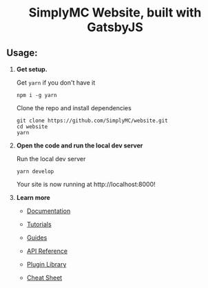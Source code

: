 <h1 align="center">
  SimplyMC Website, built with GatsbyJS
</h1>

## Usage:

1.  **Get setup.**

    Get `yarn` if you don't have it

    ```shell
    npm i -g yarn
    ```

    Clone the repo and install dependencies

    ```shell
    git clone https://github.com/SimplyMC/website.git
    cd website
    yarn
    ```

2.  **Open the code and run the local dev server**

    Run the local dev server

    ```shell
    yarn develop
    ```

    Your site is now running at http://localhost:8000!

3.  **Learn more**

    - [Documentation](https://www.gatsbyjs.com/docs/?utm_source=starter&utm_medium=readme&utm_campaign=minimal-starter-ts)

    - [Tutorials](https://www.gatsbyjs.com/tutorial/?utm_source=starter&utm_medium=readme&utm_campaign=minimal-starter-ts)

    - [Guides](https://www.gatsbyjs.com/tutorial/?utm_source=starter&utm_medium=readme&utm_campaign=minimal-starter-ts)

    - [API Reference](https://www.gatsbyjs.com/docs/api-reference/?utm_source=starter&utm_medium=readme&utm_campaign=minimal-starter-ts)

    - [Plugin Library](https://www.gatsbyjs.com/plugins?utm_source=starter&utm_medium=readme&utm_campaign=minimal-starter-ts)

    - [Cheat Sheet](https://www.gatsbyjs.com/docs/cheat-sheet/?utm_source=starter&utm_medium=readme&utm_campaign=minimal-starter-ts)
